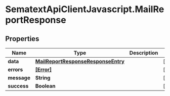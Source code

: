 # SematextApiClientJavascript.MailReportResponse

## Properties

| Name        | Type                                                                      | Description | Notes      |
| ----------- | ------------------------------------------------------------------------- | ----------- | ---------- |
| **data**    | [**MailReportResponseResponseEntry**](MailReportResponseResponseEntry.md) |             | [optional] |
| **errors**  | [**[Error]**](Error.md)                                                   |             | [optional] |
| **message** | **String**                                                                |             | [optional] |
| **success** | **Boolean**                                                               |             | [optional] |
